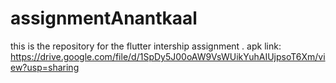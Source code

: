 # assignmentAnantkaal
this is the repository for the flutter intership assignment .
apk link: https://drive.google.com/file/d/1SpDy5J00oAW9VsWUikYuhAIUjpsoT6Xm/view?usp=sharing
